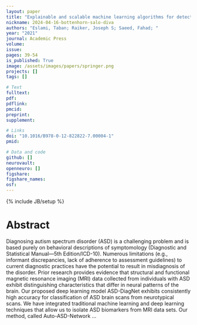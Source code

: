 ```yaml
---
layout: paper
title: "Explainable and scalable machine learning algorithms for detection of autism spectrum disorder using fMRI data"
nickname: 2024-04-16-bottenhorn-salo-diva
authors: "Eslami, Taban; Raiker, Joseph S; Saeed, Fahad; "
year: "2021"
journal: Academic Press
volume: 
issue:
pages: 39-54
is_published: True
image: /assets/images/papers/springer.png
projects: []
tags: []

# Text
fulltext:
pdf:
pdflink:
pmcid:
preprint: 
supplement:

# Links
doi: "10.1016/B978-0-12-822822-7.00004-1"
pmid:

# Data and code
github: []
neurovault:
openneuro: []
figshare:
figshare_names:
osf:
---
```

{% include JB/setup %}

# Abstract

Diagnosing autism spectrum disorder (ASD) is a challenging problem and is based purely on behavioral descriptions of symptomology (Diagnostic and Statistical Manual—5th Edition/ICD-10). Numerous limitations (e.g., informant discrepancies, lack of adherence to assessment guidelines) to current diagnostic practices have the potential to result in misdiagnosis of the disorder. Prior research provides evidence that structural and functional magnetic resonance imaging (MRI) data collected from individuals with ASD exhibit distinguishing characteristics that differ in neural patterns of the brain. Our proposed deep learning model ASD-DiagNet exhibits consistently high accuracy for classification of ASD brain scans from neurotypical scans. We have integrated traditional machine learning and deep learning techniques that allow us to isolate ASD biomarkers from MRI data sets. Our method, called Auto-ASD-Network …
